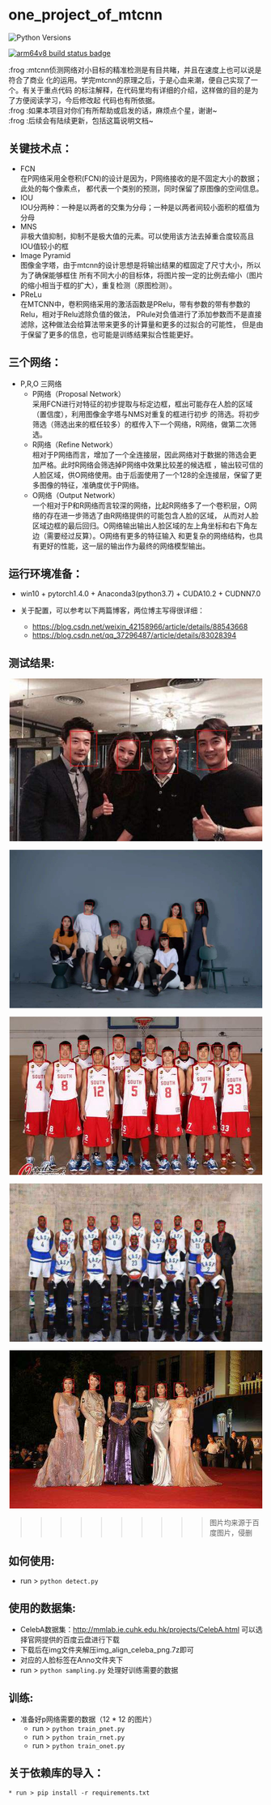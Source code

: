 # one_project_of_mtcnn


![Python Versions][pyversion-button]

[pyversion-button]: https://img.shields.io/pypi/pyversions/Markdown.svg
[![arm64v8 build status badge](https://img.shields.io/jenkins/s/https/doi-janky.infosiftr.net/job/multiarch/job/arm64v8/job/python.svg?label=arm64v8)](https://doi-janky.infosiftr.net/job/multiarch/job/arm64v8/job/python/)

:frog :mtcnn侦测网络对小目标的精准检测是有目共睹，并且在速度上也可以说是符合了商业
化的运用。学完mtcnn的原理之后，于是心血来潮，便自己实现了一个。有关于重点代码
的标注解释，在代码里均有详细的介绍，这样做的目的是为了方便阅读学习，今后修改起
代码也有所依据。  
:frog :如果本项目对你们有所帮助或启发的话，麻烦点个星，谢谢~  
:frog :后续会有陆续更新，包括这篇说明文档~

## 关键技术点：
   * FCN  
      在P网络采用全卷积(FCN)的设计是因为，P网络接收的是不固定大小的数据；此处的每个像素点，
      都代表一个类别的预测，同时保留了原图像的空间信息。
   * IOU  
      IOU分两种：一种是以两者的交集为分母；一种是以两者间较小面积的框值为分母
   * MNS  
      非极大值抑制，抑制不是极大值的元素。可以使用该方法去掉重合度较高且IOU值较小的框
   * Image Pyramid  
      图像金字塔，由于mtcnn的设计思想是将输出结果的框固定了尺寸大小，所以为了确保能够框住
      所有不同大小的目标体，将图片按一定的比例去缩小（图片的缩小相当于框的扩大），重复检测（原图检测）。
   * PReLu  
      在MTCNN中，卷积网络采用的激活函数是PRelu，带有参数的带有参数的Relu，相对于Relu滤除负值的做法，
      PRule对负值进行了添加参数而不是直接滤除，这种做法会给算法带来更多的计算量和更多的过拟合的可能性，
      但是由于保留了更多的信息，也可能是训练结果拟合性能更好。
## 三个网络：
   * P,R,O 三网络  
     * P网络（Proposal Network）  
     采用FCN进行对特征的初步提取与标定边框，框出可能存在人脸的区域（置信度），利用图像金字塔与NMS对重复的框进行初步
     的筛选。将初步筛选（筛选出来的框任较多）的框传入下一个网络，R网络，做第二次筛选。
     * R网络（Refine Network）  
     相对于P网络而言，增加了一个全连接层，因此网络对于数据的筛选会更加严格。此时R网络会筛选掉P网络中效果比较差的候选框
     ，输出较可信的人脸区域，供O网络使用。由于后面使用了一个128的全连接层，保留了更多图像的特征，准确度优于P网络。
     * O网络（Output Network）  
     一个相对于P和R网络而言较深的网络，比起R网络多了一个卷积层，O网络的存在进一步筛选了由R网络提供的可能包含人脸的区域，
     从而对人脸区域边框的最后回归。O网络输出输出人脸区域的左上角坐标和右下角左边（需要经过反算）。O网络有更多的特征输入
     和更复杂的网络结构，也具有更好的性能，这一层的输出作为最终的网络模型输出。
## 运行环境准备：
   * win10 + pytorch1.4.0 + Anaconda3(python3.7) + CUDA10.2 + CUDNN7.0

   * 关于配置，可以参考以下两篇博客，两位博主写得很详细：
     * https://blog.csdn.net/weixin_42158966/article/details/88543668
     * https://blog.csdn.net/qq_37296487/article/details/83028394

## 测试结果:
<p align="center">
  <a href=""><img src="photo1.jpg.jpg"></a>
</p>
<p align="center">
  <a href=""><img src="photo2.jpg.jpg"></a>
</p>
<p align="center">
  <a href=""><img src="photo3.jpg.jpg"></a>
</p>
<p align="center">
  <a href=""><img src="photo4.jpg.jpg"></a>
</p>
<p align="center">
  <a href=""><img src="photo5.jpg.jpg"></a>
</p>  

>>>>>>>>>>图片均来源于百度图片，侵删

## 如何使用:

  * run > `python detect.py`

## 使用的数据集:

  * CelebA数据集：http://mmlab.ie.cuhk.edu.hk/projects/CelebA.html 可以选择官网提供的百度云盘进行下载
  * 下载后在img文件夹解压img_align_celeba_png.7z即可
  * 对应的人脸标签在Anno文件夹下
  * run > `python sampling.py` 处理好训练需要的数据

## 训练:

  * 准备好p网络需要的数据（12 * 12 的图片）
    * run > `python train_pnet.py`
    * run > `python train_rnet.py`
    * run > `python train_onet.py`

## 关于依赖库的导入：
    
    * run > pip install -r requirements.txt
